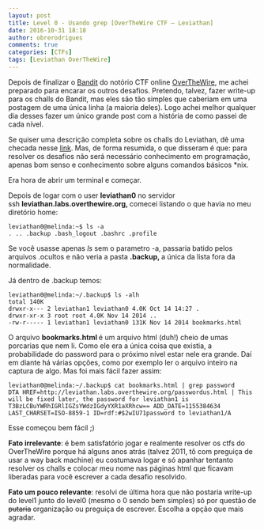 ```yaml
---
layout: post
title: Level 0 - Usando grep [OverTheWire CTF – Leviathan]
date: 2016-10-31 18:18
author: obrerodrigues
comments: true
categories: [CTFs]
tags: [Leviathan OverTheWire]
---
```

Depois de finalizar o <a href="http://overthewire.org/wargames/bandit/">Bandit</a> do notório CTF online <a href="http://overthewire.org/about">OverTheWire</a>, me achei preparado para encarar os outros desafios. Pretendo, talvez, fazer write-up para os challs do Bandit, mas eles são tão simples que caberiam em uma postagem de uma única linha (a maioria deles). Logo achei melhor qualquer dia desses fazer um único grande post com a história de como passei de cada nível.

Se quiser uma descrição completa sobre os challs do Leviathan, dê uma checada nesse <a href="http://overthewire.org/wargames/leviathan/">link</a>. Mas, de forma resumida, o que disseram é que: para resolver os desafios não será necessário conhecimento em programação, apenas bom senso e conhecimento sobre alguns comandos básicos *nix.

Era hora de abrir um terminal e começar.

Depois de logar com o user <strong>leviathan0</strong> no servidor ssh <strong>leviathan.labs.overthewire.org, </strong>comecei listando o que havia no meu diretório home:

```
leviathan0@melinda:~$ ls -a
. .. .backup .bash_logout .bashrc .profile
```

Se você usasse apenas <em>ls</em> sem o parametro -a,<em> </em>passaria batido pelos arquivos .ocultos e não veria a pasta <strong>.backup, </strong>a única da lista fora da normalidade.

Já dentro de .backup temos:

```
leviathan0@melinda:~/.backup$ ls -alh
total 140K
drwxr-x--- 2 leviathan1 leviathan0 4.0K Oct 14 14:27 .
drwxr-xr-x 3 root root 4.0K Nov 14 2014 ..
-rw-r----- 1 leviathan1 leviathan0 131K Nov 14 2014 bookmarks.html
```

O arquivo <strong>bookmarks.html </strong>é um arquivo html (duh!) cheio de umas porcarias que nem li. Como ele era a única coisa que existia, a probabilidade do password para o próximo nível estar nele era grande. Daí em diante há várias opções, como por exemplo ler o arquivo inteiro na captura de algo. Mas foi mais fácil fazer assim:

```
leviathan0@melinda:~/.backup$ cat bookmarks.html | grep password
DTA HREF=http://leviathan.labs.overthewire.org/passwordus.html | This will be fixed later, the password for leviathan1 is T3BzLCBuYWRhIGRlIGZsYWdzIGdyYXR1aXRhcw== ADD_DATE=1155384634 LAST_CHARSET=ISO-8859-1 ID=rdf:#$2wIU71password to leviathan1/A
```

Esse começou bem fácil ;)

<strong>Fato irrelevante</strong>: é bem satisfatório jogar e realmente resolver os ctfs do OverTheWire porque há alguns anos atrás (talvez 2011, tô com preguiça de usar a way back machine) eu costumava logar e só apanhar tentanto resolver os challs e colocar meu nome nas páginas html que ficavam liberadas para você escrever a cada desafio resolvido.

<strong>Fato um pouco relevante</strong>: resolvi de última hora que não postaria write-up do level1 junto do level0 (mesmo o 0 sendo bem simples) só por questão de <del>putaria</del> organização ou preguiça de escrever. Escolha a opção que mais agradar.

